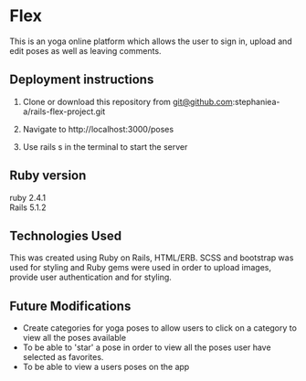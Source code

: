 # Flex

This is an yoga online platform which allows the user to sign in, upload and edit poses as well as leaving comments.

## Deployment instructions

1) Clone or download this repository from git@github.com:stephaniea-a/rails-flex-project.git

2) Navigate to http://localhost:3000/poses

3) Use rails s in the terminal to start the server


## Ruby version
ruby 2.4.1  
Rails 5.1.2

## Technologies Used
This was created using Ruby on Rails, HTML/ERB. SCSS and bootstrap was used for styling and Ruby gems were used in order to upload images, provide user authentication and for styling.

## Future Modifications

- Create categories for yoga poses to allow users to click on a category to view all the poses available
- To be able to 'star' a pose in order to view all the poses user have selected as favorites.
- To be able to view a users poses on the app

